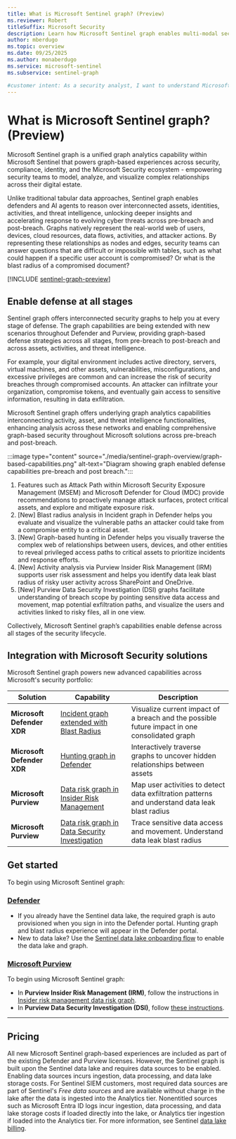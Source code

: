 ```yaml
---
title: What is Microsoft Sentinel graph? (Preview)
ms.reviewer: Robert
titleSuffix: Microsoft Security  
description: Learn how Microsoft Sentinel graph enables multi-modal security analytics through graph-based representation of security data, providing deep insights into digital environments and attack paths.
author: mberdugo
ms.topic: overview
ms.date: 09/25/2025
ms.author: monaberdugo
ms.service: microsoft-sentinel
ms.subservice: sentinel-graph

#customer intent: As a security analyst, I want to understand Microsoft Sentinel graph capabilities so that I can detect complex attack paths and relationships that are difficult to identify with traditional tabular queries.
---
```



# What is Microsoft Sentinel graph? (Preview)

Microsoft Sentinel graph is a unified graph analytics capability within Microsoft Sentinel that powers graph-based experiences across security, compliance, identity, and the Microsoft Security ecosystem - empowering security teams to model, analyze, and visualize complex relationships across their digital estate.  

Unlike traditional tabular data approaches, Sentinel graph enables defenders and AI agents to reason over interconnected assets, identities, activities, and threat intelligence, unlocking deeper insights and accelerating response to evolving cyber threats across pre-breach and post-breach. Graphs natively represent the real-world web of users, devices, cloud resources, data flows, activities, and attacker actions. By representing these relationships as nodes and edges, security teams can answer questions that are difficult or impossible with tables, such as what could happen if a specific user account is compromised? Or what is the blast radius of a compromised document?

[!INCLUDE [sentinel-graph-preview](../includes/sentinel-graph-preview.md)]

## Enable defense at all stages

Sentinel graph offers interconnected security graphs to help you at every stage of defense. The graph capabilities are being extended with new scenarios throughout Defender and Purview, providing graph-based defense strategies across all stages, from pre-breach to post-breach and across assets, activities, and threat intelligence.

For example, your digital environment includes active directory, servers, virtual machines, and other assets, vulnerabilities, misconfigurations, and excessive privileges are common and can increase the risk of security breaches through compromised accounts. An attacker can infiltrate your organization, compromise tokens, and eventually gain access to sensitive information, resulting in data exfiltration.

Microsoft Sentinel graph offers underlying graph analytics capabilities interconnecting activity, asset, and threat intelligence functionalities, enhancing analysis across these networks and enabling comprehensive graph-based security throughout Microsoft solutions across pre-breach and post-breach.

:::image type="content" source="./media/sentinel-graph-overview/graph-based-capabilities.png" alt-text="Diagram showing graph enabled defense capabilities pre-breach and post breach.":::

1. Features such as Attack Path within Microsoft Security Exposure Management (MSEM) and Microsoft Defender for Cloud (MDC) provide recommendations to proactively manage attack surfaces, protect critical assets, and explore and mitigate exposure risk.
1. [New] Blast radius analysis in Incident graph in Defender helps you evaluate and visualize the vulnerable paths an attacker could take from a compromise entity to a critical asset.
1. [New] Graph-based hunting in Defender helps you visually traverse the complex web of relationships between users, devices, and other entities to reveal privileged access paths to critical assets to prioritize incidents and response efforts.
1. [New] Activity analysis via Purview Insider Risk Management (IRM) supports user risk assessment and helps you identify data leak blast radius of risky user activity across SharePoint and OneDrive.
1. [New] Purview Data Security Investigation (DSI) graphs facilitate understanding of breach scope by pointing sensitive data access and movement, map potential exfiltration paths, and visualize the users and activities linked to risky files, all in one view.

Collectively, Microsoft Sentinel graph’s capabilities enable defense across all stages of the security lifecycle.

## Integration with Microsoft Security solutions

Microsoft Sentinel graph powers new advanced capabilities across Microsoft's security portfolio:

| Solution | Capability | Description |
|----------|------------|-------------|
| **Microsoft Defender XDR** | [Incident graph extended with Blast Radius](https://aka.ms/sentinel/graph/docs/incidents) | Visualize current impact of a breach and the possible future impact in one consolidated graph |
| **Microsoft Defender XDR** | [Hunting graph in Defender](https://aka.ms/sentinel/graph/docs/hunting) | Interactively traverse graphs to uncover hidden relationships between assets |
| **Microsoft Purview** | [Data risk graph in Insider Risk Management](https://aka.ms/sentinel/graph/docs/dsi) | Map user activities to detect data exfiltration patterns and understand data leak blast radius |
| **Microsoft Purview** | [Data risk graph in Data Security Investigation](https://aka.ms/sentinel/graph/docs/irm) | Trace sensitive data access and movement. Understand data leak blast radius |

## Get started

To begin using Microsoft Sentinel graph:

### [Defender](#tab/defender)

* If you already have the Sentinel data lake, the required graph is auto provisioned when you sign in into the Defender portal. Hunting graph and blast radius experience will appear in the Defender portal.
* New to data lake? Use the [Sentinel data lake onboarding flow](https://aka.ms/sentinel/graph/docs/defender/onboarding) to enable the data lake and graph.

### [Microsoft Purview](#tab/purview)

To begin using Microsoft Sentinel graph:

* In **Purview Insider Risk Management (IRM)**, follow the instructions in [Insider risk management data risk graph](https://aka.ms/sentinel/graph/docs/irm).
* In **Purview Data Security Investigation (DSI)**, follow [these instructions](https://aka.ms/sentinel/graph/docs/dsi).

---

## Pricing

All new Microsoft Sentinel graph-based experiences are included as part of the existing Defender and Purview licenses. However, the Sentinel graph is built upon the Sentinel data lake and requires data sources to be enabled. Enabling data sources incurs ingestion, data processing, and data lake storage costs. For Sentinel SIEM customers, most required data sources are part of Sentinel's *Free data sources* and are available without charge in the lake after the data is ingested into the Analytics tier. Nonentitled sources such as Microsoft Entra ID logs incur ingestion, data processing, and data lake storage costs if loaded directly into the lake, or Analytics tier ingestion if loaded into the Analytics tier. For more information, see Sentinel [data lake billing](https://azure.microsoft.com/pricing/details/storage/data-lake/).
